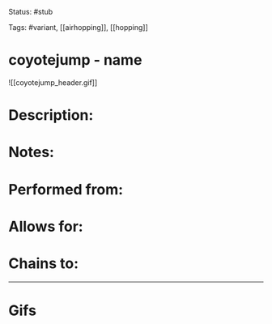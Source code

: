 Status: #stub

Tags: #variant, [[airhopping]], [[hopping]]

# coyotejump - name
![[coyotejump_header.gif]]
# Description:


# Notes:


# Performed from:


# Allows for:


# Chains to:


___
# Gifs
